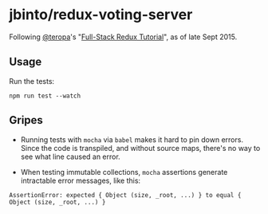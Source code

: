 # jbinto/redux-voting-server

Following [@teropa](https://twitter.com/teropa)'s "[Full-Stack Redux Tutorial](http://teropa.info/blog/2015/09/10/full-stack-redux-tutorial.html)", as of late Sept 2015.

## Usage

Run the tests:

```
npm run test --watch
```

## Gripes

* Running tests with `mocha` via `babel` makes it hard to pin down errors. Since the code is transpiled, and without source maps, there's no way to see what line caused an error.

* When testing immutable collections, `mocha` assertions generate intractable error messages, like this:

```
AssertionError: expected { Object (size, _root, ...) } to equal { Object (size, _root, ...) }
```
